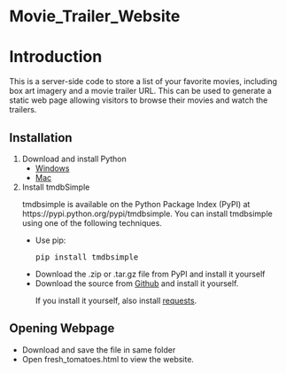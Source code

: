 # Movie_Trailer_Website

<h1>Introduction</h1>
<p>This is a server-side code to store a list of your favorite movies, including box art imagery and a movie trailer URL. This can be used to generate a static web page allowing visitors to browse their movies and watch the trailers.</p>

<h2>Installation</h2>
<ol type="1">
  <li>Download and install Python
    <ul type="disc">
      <li><a href="https://www.python.org/downloads/"> Windows </a></li>
      <li><a href="https://www.python.org/downloads/mac-osx/"> Mac </a></li>
    </ul>
  </li>
  <li>Install tmdbSimple
    <p>tmdbsimple is available on the Python Package Index (PyPI) at https://pypi.python.org/pypi/tmdbsimple.
    You can install tmdbsimple using one of the following techniques.</p>
    <ul type="disc">
      <li>Use pip:
      <pre>pip install tmdbsimple</pre>
      </li>
      <li>Download the .zip or .tar.gz file from PyPI and install it yourself</li>
      <li>Download the source from <a href="https://github.com/celiao/tmdbsimple">Github</a> and install it yourself.</li>
      <p>If you install it yourself, also install <a href="http://www.python-requests.org/en/latest/">requests</a>.</p>
    </ul>
  </li>
</ol>
<h2>Opening Webpage</h2>
<ul type="disc">
  <li>Download and save the file in same folder</li>
  <li>Open fresh_tomatoes.html to view the website.</li>
</ul>
